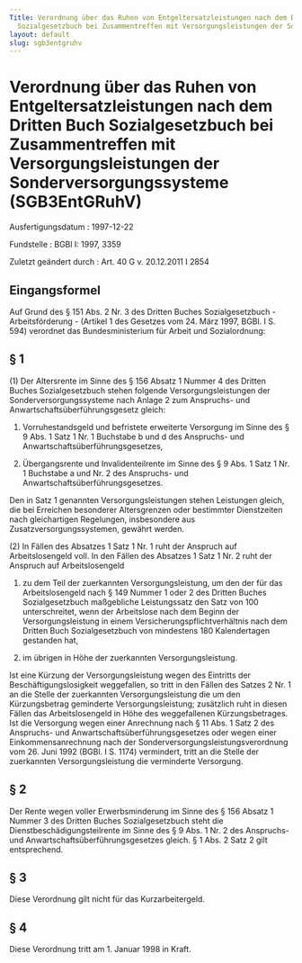 ```yaml
---
Title: Verordnung über das Ruhen von Entgeltersatzleistungen nach dem Dritten Buch
  Sozialgesetzbuch bei Zusammentreffen mit Versorgungsleistungen der Sonderversorgungssysteme
layout: default
slug: sgb3entgruhv
---
```


# Verordnung über das Ruhen von Entgeltersatzleistungen nach dem Dritten Buch Sozialgesetzbuch bei Zusammentreffen mit Versorgungsleistungen der Sonderversorgungssysteme (SGB3EntGRuhV)

Ausfertigungsdatum
:   1997-12-22

Fundstelle
:   BGBl I: 1997, 3359

Zuletzt geändert durch
:   Art. 40 G v. 20.12.2011 I 2854


## Eingangsformel

Auf Grund des § 151 Abs. 2 Nr. 3 des Dritten Buches Sozialgesetzbuch -
Arbeitsförderung - (Artikel 1 des Gesetzes vom 24. März 1997, BGBl. I
S. 594) verordnet das Bundesministerium für Arbeit und Sozialordnung:


## § 1

(1) Der Altersrente im Sinne des § 156 Absatz 1 Nummer 4 des Dritten
Buches Sozialgesetzbuch stehen folgende Versorgungsleistungen der
Sonderversorgungssysteme nach Anlage 2 zum Anspruchs- und
Anwartschaftsüberführungsgesetz gleich:

1.  Vorruhestandsgeld und befristete erweiterte Versorgung im Sinne des §
    9 Abs. 1 Satz 1 Nr. 1 Buchstabe b und d des Anspruchs- und
    Anwartschaftsüberführungsgesetzes,


2.  Übergangsrente und Invalidenteilrente im Sinne des § 9 Abs. 1 Satz 1
    Nr. 1 Buchstabe a und Nr. 2 des Anspruchs- und
    Anwartschaftsüberführungsgesetzes.



Den in Satz 1 genannten Versorgungsleistungen stehen Leistungen
gleich, die bei Erreichen besonderer Altersgrenzen oder bestimmter
Dienstzeiten nach gleichartigen Regelungen, insbesondere aus
Zusatzversorgungssystemen, gewährt werden.

(2) In Fällen des Absatzes 1 Satz 1 Nr. 1 ruht der Anspruch auf
Arbeitslosengeld voll. In den Fällen des Absatzes 1 Satz 1 Nr. 2 ruht
der Anspruch auf Arbeitslosengeld

1.  zu dem Teil der zuerkannten Versorgungsleistung, um den der für das
    Arbeitslosengeld nach § 149 Nummer 1 oder 2 des Dritten Buches
    Sozialgesetzbuch maßgebliche Leistungssatz den Satz von 100
    unterschreitet, wenn der Arbeitslose nach dem Beginn der
    Versorgungsleistung in einem Versicherungspflichtverhältnis nach dem
    Dritten Buch Sozialgesetzbuch von mindestens 180 Kalendertagen
    gestanden hat,


2.  im übrigen in Höhe der zuerkannten Versorgungsleistung.



Ist eine Kürzung der Versorgungsleistung wegen des Eintritts der
Beschäftigungslosigkeit weggefallen, so tritt in den Fällen des Satzes
2 Nr. 1 an die Stelle der zuerkannten Versorgungsleistung die um den
Kürzungsbetrag geminderte Versorgungsleistung; zusätzlich ruht in
diesen Fällen das Arbeitslosengeld in Höhe des weggefallenen
Kürzungsbetrages. Ist die Versorgung wegen einer Anrechnung nach § 11
Abs. 1 Satz 2 des Anspruchs- und Anwartschaftsüberführungsgesetzes
oder wegen einer Einkommensanrechnung nach der
Sonderversorgungsleistungsverordnung vom 26. Juni 1992 (BGBl. I S.
1174) vermindert, tritt an die Stelle der zuerkannten
Versorgungsleistung die verminderte Versorgung.


## § 2

Der Rente wegen voller Erwerbsminderung im Sinne des § 156 Absatz 1
Nummer 3 des Dritten Buches Sozialgesetzbuch steht die
Dienstbeschädigungsteilrente im Sinne des § 9 Abs. 1 Nr. 2 des
Anspruchs- und Anwartschaftsüberführungsgesetzes gleich. § 1 Abs. 2
Satz 2 gilt entsprechend.


## § 3

Diese Verordnung gilt nicht für das Kurzarbeitergeld.


## § 4

Diese Verordnung tritt am 1. Januar 1998 in Kraft.

